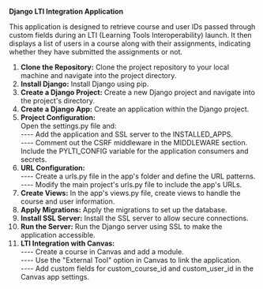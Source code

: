 **Django LTI Integration Application**

This application is designed to retrieve course and user IDs passed through custom fields during an LTI (Learning Tools Interoperability) launch. It then displays a list of users in a course along with their assignments, indicating whether they have submitted the assignments or not.

1. **Clone the Repository:** Clone the project repository to your local machine and navigate into the project directory.
2. **Install Django:** Install Django using pip.
3. **Create a Django Project:** Create a new Django project and navigate into the project's directory.
4. **Create a Django App:** Create an application within the Django project.
5. **Project Configuration:**<br/>
       Open the settings.py file and:<br/>
         ---- Add the application and SSL server to the INSTALLED_APPS.<br/>
         ---- Comment out the CSRF middleware in the MIDDLEWARE section.<br/>
         Include the PYLTI_CONFIG variable for the application consumers and secrets.
6. **URL Configuration:**<br/>
       ---- Create a urls.py file in the app's folder and define the URL patterns.<br/>
       ---- Modify the main project's urls.py file to include the app's URLs.<br/>
7. **Create Views:** In the app's views.py file, create views to handle the course and user information.
8. **Apply Migrations:** Apply the migrations to set up the database.
9. **Install SSL Server:** Install the SSL server to allow secure connections.
10. **Run the Server:** Run the Django server using SSL to make the application accessible.
11. **LTI Integration with Canvas:**<br/>
      ---- Create a course in Canvas and add a module.<br/>
      ---- Use the "External Tool" option in Canvas to link the application.<br/>
      ---- Add custom fields for custom_course_id and custom_user_id in the Canvas app settings.
